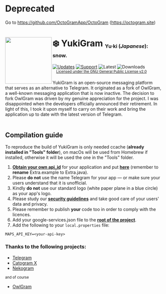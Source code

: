 # Deprecated
Go to https://github.com/OctoGramApp/OctoGram (https://octogram.site)
#
#
#
#
<h1><img src="https://i.imgur.com/Fuk3KyU.png" width="150" align="left"/>❄️ YukiGram <sub><sub><sup>Yu·ki &#40;<i>Japanese</i>): snow.</sup></sub></sub></h1>

[![Updates](https://img.shields.io/badge/Updates-Telegram-blue.svg)](https://t.me/yukigramapp)
[![Support](https://img.shields.io/badge/Support-Telegram-blue.svg)](https://t.me/yukigramgroup)
![Latest](https://img.shields.io/github/v/release/ImOnlyFire/YukiGram?display_name=tag&include_prereleases)
![Downloads](https://img.shields.io/github/downloads/ImOnlyFire/YukiGram/total)
&nbsp;&nbsp;&nbsp;<sup>[Licensed under the GNU General Public License v2.0](https://github.com/ImOnlyFire/YukiGram/blob/master/LICENSE)</sup>

YukiGram is an open-source messaging platform that serves as an alternative to Telegram. It originated as a fork of OwlGram, a well-known messaging application that is now inactive.
The decision to fork OwlGram was driven by my genuine appreciation for the project. I was disappointed when the developers officially announced their retirement. In light of this, I took it upon myself to carry on their work and bring the application up to date with the latest version of Telegram.
<br></br>
## Compilation guide
To reproduce the build of YukiGram is only needed ccache (**already installed in "Tools" folder**), on macOs
will be used from Homebrew if installed, otherwise it will be used the one in the "Tools" folder.

1. [**Obtain your own api_id**](https://core.telegram.org/api/obtaining_api_id) for your application and put [**here**](https://github.com/ImOnlyFire/YukiGram/blob/master/TMessagesProj/src/main/java/me/onlyfire/yukigram/android/Extra.example) (remember to **rename** Extra.example to Extra.java).
2. Please **do not** use the name Telegram for your app — or make sure your users understand that it is unofficial.
3. Kindly **do not** use our standard logo (white paper plane in a blue circle) as your app's logo.
4. Please study our [**security guidelines**](https://core.telegram.org/mtproto/security_guidelines) and take good care of your users' data and privacy.
5. Please remember to publish **your** code too in order to comply with the licences.
6. Add your google-services.json file to the [**root of the project**](https://github.com/ImOnlyFire/YukiGram/tree/master/TMessagesProj_App).
7. Add the following to your `local.properties` file:
```
MAPS_API_KEY=<your-api-key>
```

### Thanks to the following projects:
- [Telegram](https://github.com/DrKLO/Telegram)
- [Catogram X](https://github.com/CatogramX/CatogramX)
- [Nekogram](https://gitlab.com/Nekogram/Nekogram)

<sub>and of course</sub>
- [OwlGram](https://github.com/OwlGramDev/OwlGram)

